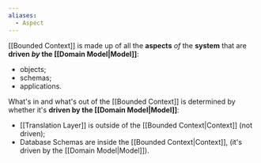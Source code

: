 ```yaml
---
aliases:
  - Aspect
---
```

[[Bounded Context]] is made up of all the **aspects** *of* the **system** that are **driven *by* the [[Domain Model|Model]]**:
- objects;
- schemas;
- applications.

What's in and what's out of the [[Bounded Context]] is determined by whether it's **driven by the [[Domain Model|Model]]**:
- [[Translation Layer]] is outside of the [[Bounded Context|Context]] (not driven);
- Database Schemas are inside the [[Bounded Context|Context]], (it's driven by the [[Domain Model|Model]]).

